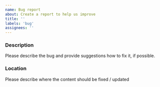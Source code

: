 ```yaml
---
name: Bug report
about: Create a report to help us improve
title: ''
labels: 'bug'
assignees: ''
---
```


### Description
Please describe the bug and provide suggestions how to fix it, if possible.

### Location
Please describe where the content should be fixed / updated
